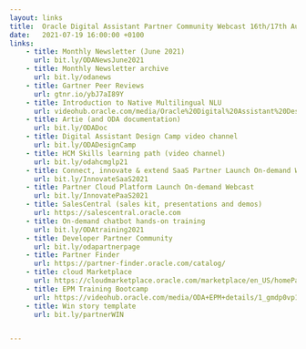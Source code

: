 ```yaml
---
layout: links
title:  Oracle Digital Assistant Partner Community Webcast 16th/17th August 2021
date:   2021-07-19 16:00:00 +0100
links:
    - title: Monthly Newsletter (June 2021)
      url: bit.ly/ODANewsJune2021
    - title: Monthly Newsletter archive
      url: bit.ly/odanews
    - title: Gartner Peer Reviews
      url: gtnr.io/ybJ7aI89Y
    - title: Introduction to Native Multilingual NLU
      url: videohub.oracle.com/media/Oracle%20Digital%20Assistant%20Design%20Camp%20-%20Multilingual%20NLU/1_5wa3z4wn
    - title: Artie (and ODA documentation)
      url: bit.ly/ODADoc
    - title: Digital Assistant Design Camp video channel
      url: bit.ly/ODADesignCamp
    - title: HCM Skills learning path (video channel)
      url: bit.ly/odahcmglp21
    - title: Connect, innovate & extend SaaS Partner Launch On-demand Webcast
      url: bit.ly/InnovateSaaS2021
    - title: Partner Cloud Platform Launch On-demand Webcast 
      url: bit.ly/InnovatePaaS2021 
    - title: SalesCentral (sales kit, presentations and demos)
      url: https://salescentral.oracle.com
    - title: On-demand chatbot hands-on training
      url: bit.ly/ODAtraining2021
    - title: Developer Partner Community
      url: bit.ly/odapartnerpage
    - title: Partner Finder
      url: https://partner-finder.oracle.com/catalog/
    - title: cloud Marketplace
      url: https://cloudmarketplace.oracle.com/marketplace/en_US/homePage.jspx
    - title: EPM Training Bootcamp
      url: https://videohub.oracle.com/media/ODA+EPM+details/1_gmdp0vp1
    - title: Win story template
      url: bit.ly/partnerWIN


---
```


